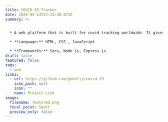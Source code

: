 ```yaml
---
title: COVID-19 Tracker
date: 2020-05-13T21:15:30.673Z
summary: >-
  

  * A web platform that is built for covid tracking worldwide. It gives the total number of active covid cases, recovered, deceased, total deaths, etc.

  * **Language:** HTML, CSS , JavaScript

  * **Frameworks:** Sass, Node.js, Express.js
draft: false
featured: false
tags:
  - web
links:
  - url: https://github.com/gokuljs/covid-19
    icon_pack: null
    icon: ""
    name: Project Link
image:
  filename: featured.png
  focal_point: Smart
  preview_only: false
---
```

